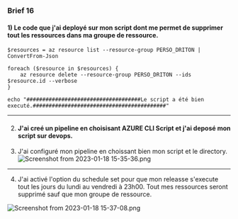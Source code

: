 ### Brief 16 ###

#### 1) Le code que j'ai deployé sur mon script dont me permet de supprimer tout les ressources dans ma groupe de ressource. 

```
$resources = az resource list --resource-group PERSO_DRITON | ConvertFrom-Json

foreach ($resource in $resources) {
    az resource delete --resource-group PERSO_DRITON --ids $resource.id --verbose
}

echo "####################################Le script a été bien executé.##########################################"
```

***
2) #### J'ai creé un pipeline en choisisant AZURE CLI Script et j'ai deposé mon script sur devops. 
3) J'ai configuré mon pipeline en choissant bien mon script et le directory. 
![Screenshot from 2023-01-18 15-35-36.png](:/7bc24858688b4901b875b251e8d46784)

***
4) J'ai activé l'option du schedule set pour que mon releasse s'execute tout les jours du lundi au vendredi à 23h00. Tout mes ressources seront supprimé sauf que mon groupe de ressource. 

![Screenshot from 2023-01-18 15-37-08.png](:/bf133f1a408d463a87850d3e0796f5ff)





